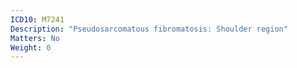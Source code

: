 ```yaml
---
ICD10: M7241
Description: "Pseudosarcomatous fibromatosis: Shoulder region"
Matters: No
Weight: 0
---
```

